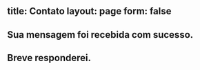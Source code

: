 title: Contato
layout: page
form: false
---
## Sua mensagem foi recebida com sucesso. ## 
## Breve responderei. ##
